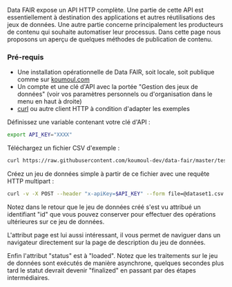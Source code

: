 Data FAIR expose un API HTTP complète. Une partie de cette API est essentiellement à destination des applications et autres réutilisations des jeux de données. Une autre partie concerne principalement les producteurs de contenu qui souhaite automatiser leur processus. Dans cette page nous proposons un aperçu de quelques méthodes de publication de contenu.

### Pré-requis

  - Une installation opérationnelle de Data FAIR, soit locale, soit publique comme sur [koumoul.com](https://koumoul.com/s/data-fair)
  - Un compte et une clé d'API avec la portée "Gestion des jeux de données" (voir vos paramètres personnels ou d'organisation dans le menu en haut à droite)
  - [curl](https://curl.haxx.se/) ou autre client HTTP à condition d'adapter les exemples

Définissez une variable contenant votre clé d'API :

```sh
export API_KEY="XXXX"
```

Téléchargez un fichier CSV d'exemple :

```sh
curl https://raw.githubusercontent.com/koumoul-dev/data-fair/master/test/resources/dataset1.csv -o dataset1.csv
```

Créez un jeu de données simple à partir de ce fichier avec une requête HTTP multipart :

```sh
curl -v -X POST --header "x-apiKey=$API_KEY" --form file=@dataset1.csv {{publicUrl}}/api/v1/datasets
```

Notez dans le retour que le jeu de données créé s'est vu attribué un identifiant "id" que vous pouvez conserver pour effectuer des opérations ultérieures sur ce jeu de données.

L'attribut page est lui aussi intéressant, il vous permet de naviguer dans un navigateur directement sur la page de description du jeu de données.

Enfin l'attribut "status" est à "loaded". Notez que les traitements sur le jeu de données sont exécutés de manière asynchrone, quelques secondes plus tard le statut devrait devenir "finalized" en passant par des étapes intermédiaires.
